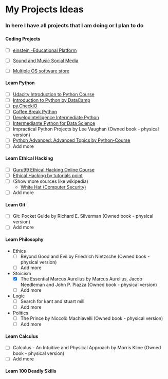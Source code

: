 # My Projects Ideas
### In here I have all projects that I am doing or I plan to do
###
#### Coding Projects
  - [ ] [einstein -Educational Platform]()
  - [ ] [Sound and Music Social Media]()
  - [ ] [Multiple OS software store]()


####  Learn Python
  - [ ] [Udacity Introduction to Python Course](https://classroom.udacity.com/courses/ud1110)
  - [ ] [Introduction to Python by DataCamp](https://www.datacamp.com/courses/intro-to-python-for-data-science)
  - [ ] [py.CheckiO](https://https://py.checkio.org)
  - [ ] [Coffee Break Python](https://app.finxter.com/learn/computer/science/)
  - [ ] [DevelopIntelligence Intermediate Python](https://www.developintelligence.com/catalog/devops/python/intermediate-python)
  - [ ] [Intermediante Python for Data Science](https://www.datacamp.com/courses/intermediate-python-for-data-science)
  - [ ] Impractical Python Projects by Lee Vaughan (Owned book - physical version)
  - [ ] [Python Advanced: Advanced Topics by Python-Course](https://www.python-course.eu/advanced_topics.php)
  - [ ] Add more

#### Learn Ethical Hacking
  - [ ] [Guru99 Ethical Hacking Online Course](https://www.guru99.com/ethical-hacking-tutorials.html)
  - [ ] [Ethical Hacking by tutorials point](https://www.tutorialspoint.com/ethical_hacking/)
  - [ ] (Show more sources like wikipedia)
      * [White Hat (Computer Security)](https://en.wikipedia.org/wiki/White_hat_(computer_security))
  - [ ] Add more

#### Learn Git
  - [ ] Git: Pocket Guide by Richard E. Silverman (Owned book - physical version)
  - [ ] Add more

#### Learn Philosophy
  * Ethics
    - [ ] Beyond Good and Evil by Friedrich Nietzsche (Owned book - physical version)
    - [ ] Add more

  * Stoicism
    - [x] The Essential Marcus Aurelius by Marcus Aurelius, Jacob Needleman and John P. Piazza (Owned book - physical version)
    - [ ] Add more

  * Logic
     - [ ] Search for kant and stuart mill
     - [ ] Add more

  * Politics
    - [ ] The Prince by Niccolò Machiavelli (Owned book - physical version)
    - [ ] Add more

 #### Learn Calculus
   - [ ] Calculus - An Intuitive and Physical Approach by Morris Kline (Owned book - physical version)
   - [ ] Add more

 #### Learn 100 Deadly Skills
